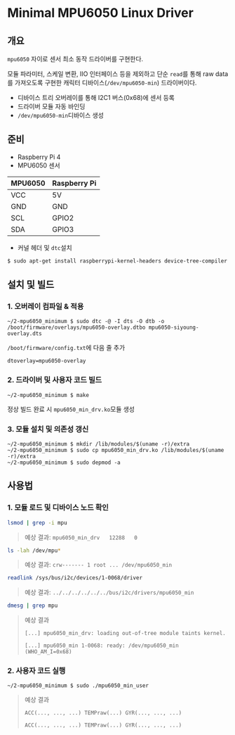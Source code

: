 # Minimal MPU6050 Linux Driver

## 개요
`mpu6050` 자이로 센서 최소 동작 드라이버를 구현한다.

모듈 파라미터, 스케일 변환, IIO 인터페이스 등을 제외하고 단순 `read`를 통해 raw data를 가져오도록 구현한 캐릭터 디바이스(`/dev/mpu6050-min`) 드라이버이다.

- 디바이스 트리 오버레이를 통해 I2C1 버스(0x68)에 센서 등록
- 드라이버 모듈 자동 바인딩
- `/dev/mpu6050-min`디바이스 생성

## 준비
- Raspberry Pi 4
- MPU6050 센서

|MPU6050|Raspberry Pi|
|-|-|
|VCC|5V|
|GND|GND|
|SCL|GPIO2|
|SDA|GPIO3|

- 커널 헤더 및 `dtc`설치
```bash
$ sudo apt-get install raspberrypi-kernel-headers device-tree-compiler build-essential
```

## 설치 및 빌드
### 1. 오버레이 컴파일 & 적용
```
~/2-mpu6050_minimum $ sudo dtc -@ -I dts -O dtb -o /boot/firmware/overlays/mpu6050-overlay.dtbo mpu6050-siyoung-overlay.dts
```
`/boot/firmware/config.txt`에 다음 줄 추가
```
dtoverlay=mpu6050-overlay
```

### 2. 드라이버 및 사용자 코드 빌드
```
~/2-mpu6050_minimum $ make
```

정상 빌드 완료 시 `mpu6050_min_drv.ko`모듈 생성

### 3. 모듈 설치 및 의존성 갱신
```
~/2-mpu6050_minimum $ mkdir /lib/modules/$(uname -r)/extra
~/2-mpu6050_minimum $ sudo cp mpu6050_min_drv.ko /lib/modules/$(uname -r)/extra
~/2-mpu6050_minimum $ sudo depmod -a
```

## 사용법
### 1. 모듈 로드 및 디바이스 노드 확인
```bash
lsmod | grep -i mpu
```
> 예상 결과: `mpu6050_min_drv   12288   0`

```bash
ls -lah /dev/mpu*
```
> 예상 결과: `crw------- 1 root ... /dev/mpu6050_min`

```bash
readlink /sys/bus/i2c/devices/1-0068/driver
```
> 예상 결과: `../../../../../../bus/i2c/drivers/mpu6050_min`

```bash
dmesg | grep mpu
```
> 예상 결과
>
> `[...] mpu6050_min_drv: loading out-of-tree module taints kernel.`
>
> `[...] mpu6050_min 1-0068: ready: /dev/mpu6050_min (WHO_AM_I=0x68)` 

### 2. 사용자 코드 실행
```
~/2-mpu6050_minimum $ sudo ./mpu6050_min_user
```
> 예상 결과
>
> `ACC(..., ..., ...) TEMPraw(...) GYR(..., ..., ...)`
>
> `ACC(..., ..., ...) TEMPraw(...) GYR(..., ..., ...)`